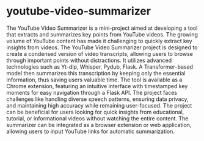 # youtube-video-summarizer
The YouTube Video Summarizer is a mini-project aimed at developing a tool that extracts and summarizes key points from YouTube videos. The growing volume of YouTube content has made it challenging to quickly extract key insights from videos. The YouTube Video Summarizer project is designed to create a condensed version of video transcripts, allowing users to browse through important points without distractions. It utilizes advanced technologies such as Yt-dlp, Whisper, Pydub, Flask. A Transformer-based model then summarizes this transcription by keeping only the essential information, thus saving users valuable time. The tool is available as a Chrome extension, featuring an intuitive interface with timestamped key moments for easy navigation through a Flask API. The project faces challenges like handling diverse speech patterns, ensuring data privacy, and maintaining high accuracy while remaining user-focused. The project can be beneficial for users looking for quick insights from educational, tutorial, or informational videos without watching the entire content. The summarizer can be integrated as a browser extension or web application, allowing users to input YouTube links for automatic summarization.


 
	
